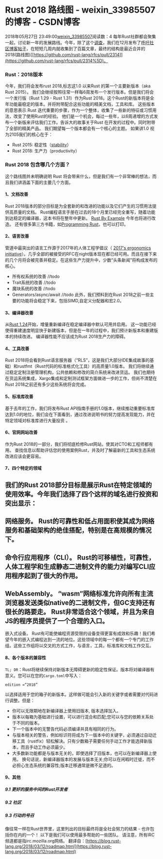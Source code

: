 # Rust 2018 路线图 - weixin_33985507的博客 - CSDN博客
2018年05月27日 23:49:00[weixin_33985507](https://me.csdn.net/weixin_33985507)阅读数：4
每年Rust社群都会聚集一起，讨论新一年的发展路线。今年，除了这个[调查](https://blog.rust-lang.org/2017/09/05/Rust-2017-Survey-Results.html)，我们在12月发布了[呼吁社区博客帖子](https://blog.rust-lang.org/2018/01/03/new-years-rust-a-call-for-community-blogposts.html)，在短短几周内就收集到了百篇文章，最终的结构是最近合并的2018(路线图)[[https://github.com/rust-lang/rfcs/pull/2314]](https://github.com/rust-lang/rfcs/pull/2314%5D)。
### Rust：2018版本
今年，我们将会发布rust 2018,标志这1.0 以来Rust 的第一个主要新版本（aka Rust 2015）。
我们会继续按照往常一样每6周发布一个发行版本。但是我们将会一个发行版（Rust 1.29 - Rust 1.31）作为Rust 2018。这个Rust的新版本将是全年功能最稳定的版本。并将附带配合这些功能的精美文档，工具和库。
这些版本的意思表示 Rust 迭代重要的步骤，作为一个整体，收集了一些新的特征或习惯用法，改变了使用Rust的经验。
他们是一个机会，每过一些年，以6周递增的方式发布一个新版来评估我们工作。告诉大的故事关于Rust 在开发的过程中。同时附带了全部的精美产品。
我们期望每一个版本都会有一个核心的主题。 如果讲1.0 视为2105我们的核心在于：
- Rust 2015: 稳定性（[stability](https://blog.rust-lang.org/2014/09/15/Rust-1.0.html)）
- Rust 2018: 生产力（productivity）
### Rust 2018 包含哪几个方面？
这个路线图并未明确说明 Rust 将会带来什么，但是我们有一个非常棒的想法，而且我们讲涵盖下面的主要几个方面。
#### 1、文档改善
Rust 2018版本的部分目标是为全套新的和改进的功能以及它们产生的习惯用法提供高质量的文档。 Rust编程语言手册在过去的18个月里已经完全重写，随着功能到达稳定的编译器，这本书将在整年中更新。 [Rust By Example](https://rustbyexample.com/)
今年也将进行改造。 还有很多第三方书籍，如[Programming Rust](http://shop.oreilly.com/product/0636920040385.do)，也可以打印。
#### 2、语言改善
管道中最突出的语言工作源于2017年的人体工程学倡议（ [2017’s ergonomics initiative](https://blog.rust-lang.org/2017/03/02/lang-ergonomics.html)）。几乎全部的被接受的RFC在night版本现在都已经可用。而且在接下来的几个月将会被完善并稳定。在这些生产力提升中，少数“头条新闻”将构成发布的核心。
- 所有权系统的改善 //todo
- Trait系统的改善 //todo
- 魔块系统的改善 //todo
- Generators/async/await //todo
此外，我们预料到在Rust 2018之前一些主要的功能将会稳定下来，包括SIMD,自定义分配器和宏2.0。
#### 3、编译器改善
从[Rust 1.24](https://blog.rust-lang.org/2018/02/15/Rust-1.24.html)开始，增量重新编译在稳定编译器中默认可用并启用。 这一功能已经使得重建速度明显快于新建版本，但是在一年的过程中，我们预计新版本和重建版本的持续改进。 编译器性能不应该成为Rust 2018生产力的障碍。
#### 4、工具改善
Rust 2018将会看到Rust语言服务器（“RLS”，这是我们大部分IDE集成故事的基础）和rustfmt（Rust代码的标准格式化工具）的高质量1.0版本。 我们将继续通过稳定定制注册管理机构，公共依赖和修改的简介系统来改进货运。 我们也期待在货运系统集成，Xargo集成和定制测试框架方面做进一步的工作，但尚不清楚在Rust 2018之前还有多少这些系统将会完成。
#### 5、标准库改善
基于去年的工作，我们将发布Rust API指南手册的1.0版本，继续推动重要标准库达到1.0的地位，我们会在下面看到，通过改进说明书的努力提高发现能力，并在特定领域对标准库进行大量投资  。
#### 6、官网网站改善
作为Rust 2018的一部分，我们将彻底检修Rust网站，使其对CTO和工程师都有用。 查找信息以帮助评估您的使用案例Rust，并及时了解最新的工具和生态系统改进应该会更容易。
#### 7、四个特定的领域
我们的Rust 2018部分目标是展示Rust在特定领域的使用效率。今年我们选择了四个这样的域名进行投资和突出显示：
- 
网络服务。 Rust的可靠性和低占用面积使其成为网络服务和基础架构的绝佳搭配，特别是在高规模的情况下。
- 
命令行应用程序（CLI）。 Rust的可移植性，可靠性，人体工程学和生成静态二进制文件的能力对编写CLI应用程序起到了很大的作用。
- 
WebAssembly。 “wasm”网络标准允许向所有主流浏览器发送类似native的二进制文件，但GC支持还有很长的路要走。 Rust非常适合这个领域，并且为来自JS的程序员提供了一个合理的入口。
- 
嵌入式设备。 Rust有可能使编程资源受限的设备变得更富有成效和乐趣！我们希望今年的嵌入式编程达到一流的地位。这些领域中的每一个都有一个专门的工作组。这些工作组将以交叉的方式工作，与语言，工具，标准库和文档工作交互。
#### 8、各个版本的兼容性
`TL; DR`：Rust将继续保持对新版本无障碍更新的稳定性保证。版本将对编译器有意义。您可以在您的`Cargo.toml`中写入：
```
edition =“2018”
```
以选择适用于您的箱子的新版本。这样做可能会引入新的关键字或者需要对代码进行调整。但是：
- 你可以无限期地在新编译器上使用旧版本, 版本选择加入。
- 版本以每箱为基础进行设置，可以进行混合和匹配;您可以与您的依赖关系处于不同的版本。
- 下一个版本中的无警告代码必须编译并具有相同的行为。
- 与版本相关的警告，例如标识符将成为下一版本中的关键字，必须通过自动迁移工具（rustfix）轻松解决。只有少数箱子需要任何手动工作才能选择新版本，而且手动工作必须最少。
- 大多数新功能都是与版本无关的，即使选择了旧版本，也可以在新编译器上使用。
换句话说，新编译器版本的发展与版本无关;你可以在闲暇时迁徙，而不必担心生态系统的兼容性;版本迁移通常是微不足道的。
#### 9、其他
##### 9.1 更好的服务中间的Rust开发者
##### 9.2 社区
##### 9.3 行动的号召
像往常一样在Rust世界里，这里列出的目标最终将是全社会努力的结果 - 也许包括你在内的一个！ 以下是我们可以使用最多帮助的一些团队。 请注意，所有IRC频道都是指irc.mozilla.org网络。
翻译自：[https://blog.rust-lang.org/2018/03/12/roadmap.html](https://blog.rust-lang.org/2018/03/12/roadmap.html)
